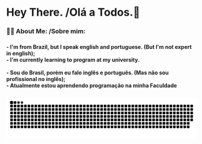 <h1 align="left">Hey There. /Olá a Todos.👋</h1>

###

<h3 align="left">👩‍💻  About Me: /Sobre mim:</h3>

###

<h4 align="left">- I'm from Brazil, but I speak english and portuguese. (But I'm not expert in english);<br>- I'm currently learning to program at my university.<br><br>- Sou do Brasil, porém eu falo inglês e português. (Mas não sou profissional no inglês);<br>- Atualmente estou aprendendo programação na minha Faculdade</h4>

###

<img src="https://raw.githubusercontent.com/Gabriel28020/Gabriel28020/output/snake.svg" alt="Snake animation" />

###
